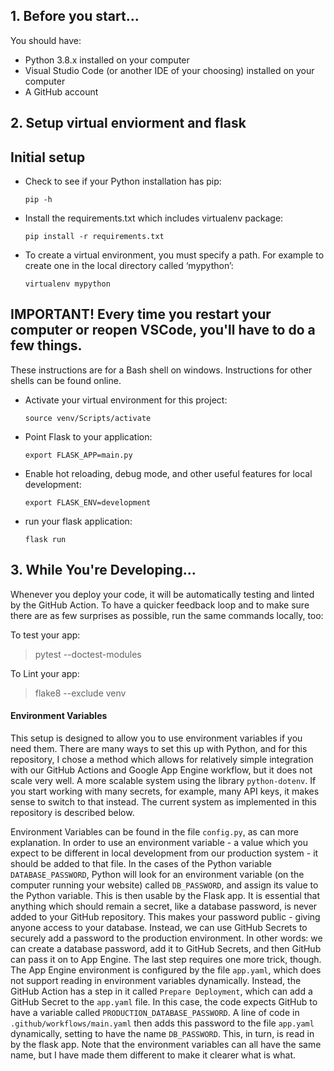 ## 1. Before you start... 

You should have:
- Python 3.8.x installed on your computer 
- Visual Studio Code (or another IDE of your choosing) installed on your computer 
- A GitHub account

## 2. Setup virtual enviorment and flask

## Initial setup
- Check to see if your Python installation has pip:

    `pip -h`

- Install the requirements.txt which includes virtualenv package:

    `pip install -r requirements.txt`

- To create a virtual environment, you must specify a path. For example to create one in the local directory called ‘mypython’:

    `virtualenv mypython`


## IMPORTANT! Every time you restart your computer or reopen VSCode, you'll have to do a few things. 
These instructions are for a Bash shell on windows. Instructions for other shells can be found online. 

- Activate your virtual environment for this project: 
   
    `source venv/Scripts/activate`

- Point Flask to your application: 

    `export FLASK_APP=main.py`
    
- Enable hot reloading, debug mode, and other useful features for local development:  

    `export FLASK_ENV=development`
     
- run your flask application: 

    `flask run`

## 3. While You're Developing... 

Whenever you deploy your code, it will be automatically testing and linted by the GitHub Action. To have a quicker feedback loop and to make sure there are as few surprises as possible, run the same commands locally, too:

To test your app: 

> pytest --doctest-modules

To Lint your app: 
> flake8 --exclude venv 

#### Environment Variables 
This setup is designed to allow you to use environment variables if you need them. There are many ways to set this up with Python, and for this repository, I chose a method which allows for relatively simple integration with our GitHub Actions and Google App Engine workflow, but it does not scale very well. A more scalable system using the library `python-dotenv`. If you start working with many secrets, for example, many API keys, it makes sense to switch to that instead. The current system as implemented in this repository is described below.  

Environment Variables can be found in the file `config.py`, as can more explanation. In order to use an environment variable - a value which you expect to be different in local development from our production system - it should be added to that file. In the cases of the Python variable `DATABASE_PASSWORD`, Python will look for an environment variable (on the computer running your website) called `DB_PASSWORD`, and assign its value to the Python variable. This is then usable by the Flask app. It is essential that anything which should remain a secret, like a database password, is never added to your GitHub repository. This makes your password public - giving anyone access to your database. Instead, we can use GitHub Secrets to securely add a password to the production environment. In other words: we can create a database password, add it to GitHub Secrets, and then GitHub can pass it on to App Engine. The last step requires one more trick, though. The App Engine environment is configured by the file `app.yaml`, which does not support reading in environment variables dynamically. Instead, the GitHub Action has a step in it called `Prepare Deployment`, which can add a GitHub Secret to the `app.yaml` file. In this case, the code expects GitHub to have a variable called `PRODUCTION_DATABASE_PASSWORD`. A line of code in `.github/workflows/main.yaml` then adds this password to the file `app.yaml` dynamically, setting to have the name `DB_PASSWORD`. This, in turn, is read in by the flask app. Note that the environment variables can all have the same name, but I have made them different to make it clearer what is what. 
